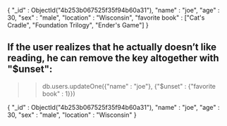 {
  "_id" : ObjectId("4b253b067525f35f94b60a31"),
  "name" : "joe",
  "age" : 30,
  "sex" : "male",
  "location" : "Wisconsin",
  "favorite book" : ["Cat's Cradle", "Foundation Trilogy", "Ender's Game"]
}

## If the user realizes that he actually doesn’t like reading, he can remove the key altogether with "$unset":

>> db.users.updateOne({"name" : "joe"}, {"$unset" : {"favorite book" : 1}})

{
  "_id" : ObjectId("4b253b067525f35f94b60a31"),
  "name" : "joe",
  "age" : 30,
  "sex" : "male",
  "location" : "Wisconsin"
}